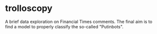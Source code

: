 # trolloscopy

A brief data exploration on Financial Times comments. 
The final aim is to find a model to properly classify the so-called "Putinbots". 
